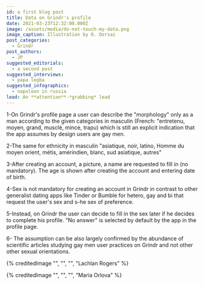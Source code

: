 ```yaml
---
id: a first blog post
title: Data on Grindr's profile
date: 2021-03-23T12:32:00.000Z
image: /assets/media/do-not-touch-my-data.png
image_caption: Illustration by O. Dorsaz
post_categories:
  - Grindr
post_authors:
  - JP
suggested_editorials:
  - a second post
suggested_interviews:
  - papa legba
suggested_infographics:
  - napoleon in russia
lead: An **attention**-*grabbing* lead
---
```

1-On Grindr's profile page a user can describe the "morphology" only as a man according to the given categories in masculin (French: "entretenu, moyen, grand, musclé, mince, trapu) which is still an explicit indication that the app assumes by design users are gay men.

2-The same for ethnicity in masculin "asiatique, noir, latino, Homme du moyen orient, métis, amérindien, blanc, sud asiatique, autres"

3-After creating an account, a picture, a name are requested to fill in (no mandatory). The age is shown after creating the account and entering date of birth.

4-Sex is not mandatory for creating an account in Grindr in contrast to other generalist dating apps like Tinder or Bumble for hetero, gay and bi that request the user's sex and s-he sex of preference.

5-Instead, on Grindr the user can decide to fill in the sex later if he decides to complete his profile. "No answer" is selected by default by the app in the profile page.

6- The assumption can be also largely confirmed by the abundance of scientific articles studying gay men user practices on Grindr and not other other sexual orientations.

{% creditedImage "", "", "", "Lachlan Rogers" %}

{% creditedImage "", "", "", "Maria Orlova" %}